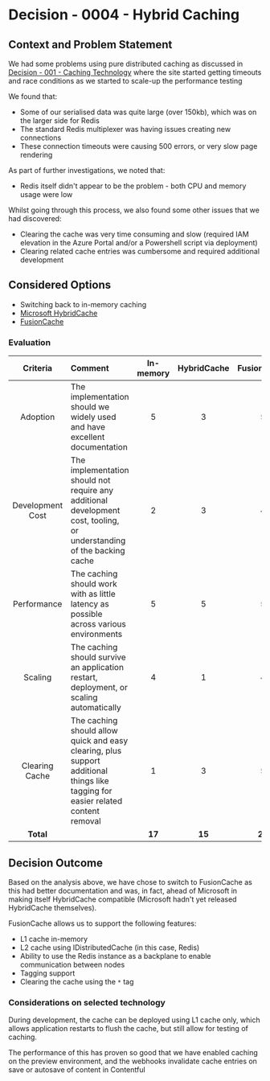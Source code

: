# Decision - 0004 - Hybrid Caching

## Context and Problem Statement

We had some problems using pure distributed caching as discussed in [Decision - 001 - Caching Technology](001-caching-technology.md) where the site started getting timeouts and race conditions as we started to scale-up the performance testing

We found that:

- Some of our serialised data was quite large (over 150kb), which was on the larger side for Redis
- The standard Redis multiplexer was having issues creating new connections
- These connection timeouts were causing 500 errors, or very slow page rendering

As part of further investigations, we noted that:

- Redis itself didn't appear to be the problem - both CPU and memory usage were low

Whilst going through this process, we also found some other issues that we had discovered:

- Clearing the cache was very time consuming and slow (required IAM elevation in the Azure Portal and/or a Powershell script via deployment)
- Clearing related cache entries was cumbersome and required additional development

## Considered Options

- Switching back to in-memory caching
- [Microsoft HybridCache](https://learn.microsoft.com/en-us/aspnet/core/performance/caching/hybrid?view=aspnetcore-9.0)
- [FusionCache](https://github.com/ZiggyCreatures/FusionCache)

### Evaluation

|     Criteria     | Comment                                                                                                                          | In-memory | HybridCache | FusionCache |
|:----------------:|:---------------------------------------------------------------------------------------------------------------------------------|:---------:|:-----------:|:-----------:|
|     Adoption     | The implementation should we widely used and have excellent documentation                                                        |     5     |      3      |      5      | 
| Development Cost | The implementation should not require any additional development cost, tooling, or understanding of the backing cache            |     2     |      3      |      4      | 
|   Performance    | The caching should work with as little latency as possible across various environments                                           |     5     |      5      |      5      |
|     Scaling      | The caching should survive an application restart, deployment, or scaling automatically                                          |     4     |      1      |      4      |
|  Clearing Cache  | The caching should allow quick and easy clearing, plus support additional things like tagging for easier related content removal |     1     |      3      |      5      |
|    **Total**     |                                                                                                                                  |  **17**   |   **15**    |   **23**    |

## Decision Outcome

Based on the analysis above, we have chose to switch to FusionCache as this had better documentation and was, in fact, ahead of Microsoft in making itself HybridCache compatible (Microsoft hadn't yet released HybridCache themselves).

FusionCache allows us to support the following features:

- L1 cache in-memory
- L2 cache using IDistributedCache (in this case, Redis)
- Ability to use the Redis instance as a backplane to enable communication between nodes
- Tagging support
- Clearing the cache using the `*` tag

### Considerations on selected technology

During development, the cache can be deployed using L1 cache only, which allows application restarts to flush the cache, but still allow for testing of caching.

The performance of this has proven so good that we have enabled caching on the preview environment, and the webhooks invalidate cache entries on save or autosave of content in Contentful
